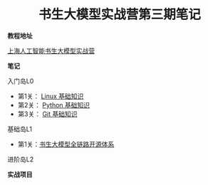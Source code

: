  

<h1 style="text-align: center">书生大模型实战营第三期笔记</h1>



**教程地址**

[上海人工智能书生大模型实战营](https://github.com/InternLM/Tutorial)

**笔记**

入门岛L0

- 第1关： [Linux 基础知识](./L0/L0.1_Linux/L0.1_Linux.md)
- 第2关： [Python 基础知识](./L0/L0.2_Python/L0.2_Python.md)
- 第3关： [Git 基础知识](./L0/L0.3_Git/L0.3_Git.md)

基础岛L1

- 第1关：[书生大模型全链路开源体系](./L1/L1.1_HelloIntern/L1.1_HelloIntern.md)

进阶岛L2



**实战项目**

